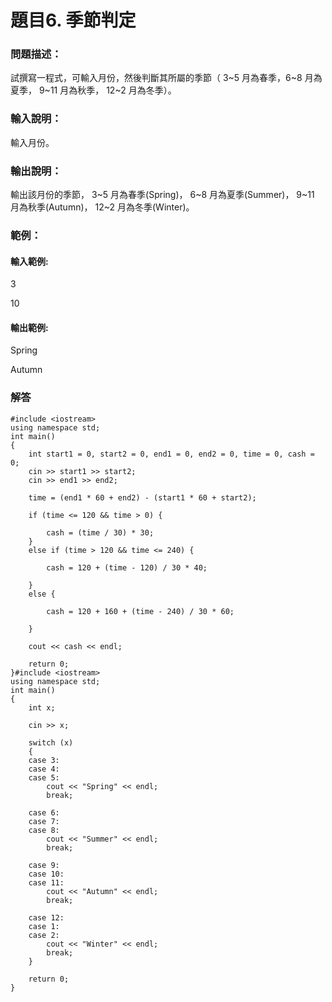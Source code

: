 # 題目6. 季節判定
### 問題描述：
試撰寫一程式，可輸入月份，然後判斷其所屬的季節（ 3~5 月為春季，6~8 月為夏季， 9~11 月為秋季， 12~2 月為冬季）。

### 輸入說明：
輸入月份。
### 輸出說明：
輸出該月份的季節， 3~5 月為春季(Spring)， 6~8 月為夏季(Summer)， 9~11 月為秋季(Autumn)， 12~2 月為冬季(Winter)。

### 範例：
#### 輸入範例:
3

10

#### 輸出範例:
Spring

Autumn

### 解答
```
#include <iostream>
using namespace std;
int main()
{
    int start1 = 0, start2 = 0, end1 = 0, end2 = 0, time = 0, cash = 0;
    cin >> start1 >> start2;
    cin >> end1 >> end2;

    time = (end1 * 60 + end2) - (start1 * 60 + start2);

    if (time <= 120 && time > 0) {

        cash = (time / 30) * 30;
    }
    else if (time > 120 && time <= 240) {

        cash = 120 + (time - 120) / 30 * 40;

    }
    else {

        cash = 120 + 160 + (time - 240) / 30 * 60;

    }

    cout << cash << endl;

    return 0;
}#include <iostream>
using namespace std;
int main()
{
    int x;

    cin >> x;

    switch (x)
    {
    case 3:
    case 4:
    case 5:
        cout << "Spring" << endl;
        break;

    case 6:
    case 7:
    case 8:
        cout << "Summer" << endl;
        break;

    case 9:
    case 10:
    case 11:
        cout << "Autumn" << endl;
        break;

    case 12:
    case 1:
    case 2:
        cout << "Winter" << endl;
        break;
    }

    return 0;
}
```
